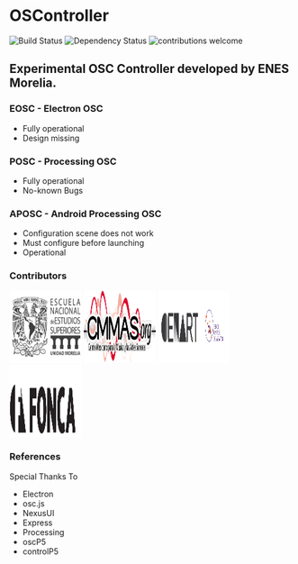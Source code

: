 # OSController

![Build Status](https://travis-ci.org/dwyl/esta.svg?branch=master)
![Dependency Status](https://david-dm.org/dwyl/esta.svg)
![contributions welcome](https://img.shields.io/badge/contributions-welcome-brightgreen.svg?style=flat)

## Experimental OSC Controller developed by ENES Morelia.

### EOSC - Electron OSC

* Fully operational
* Design missing

### POSC - Processing OSC

* Fully operational
* No-known Bugs

### APOSC - Android Processing OSC

* Configuration scene does not work
* Must configure before launching
* Operational

### Contributors

<a href="https://enesmorelia.unam.mx" ><img src="img/enes.png" style="width:128px;height:128px;"></a>
<a href="https://www.cmmas.org"><img src="img/cmmas.png" style="width:128px;height:128px;"></a>
<a href="https://www.cenart.gob.mx"><img src="img/cenart.png" style="width:128px;height:128px;"></a>
<a href="https://fonca.cultura.gob.mx"><img src="img/fonca.png" style="width:128px;height:128px;"></a>


### References

Special Thanks To

* Electron
* osc.js
* NexusUI
* Express
* Processing
* oscP5 
* controlP5




